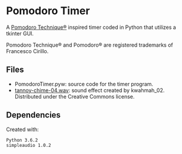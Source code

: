 # Pomodoro Timer

A [Pomodoro Technique®](https://en.wikipedia.org/wiki/Pomodoro_Technique) inspired timer coded in Python that utilizes a tkinter GUI.

Pomodoro Technique® and Pomodoro® are registered trademarks of Francesco Cirillo.

## Files

- PomodoroTimer.pyw: source code for the timer program.
- [tannoy-chime-04.wav](https://freesound.org/people/kwahmah_02/sounds/245955/): sound effect created by kwahmah_02. Distributed under the Creative Commons license.

## Dependencies

Created with:
```
Python 3.6.2
simpleaudio 1.0.2
```
